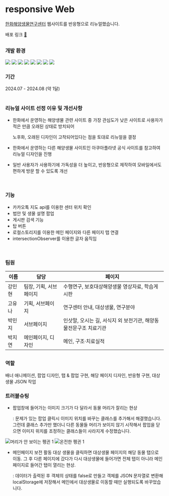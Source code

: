 # responsive Web
[한화해양생물연구센터](https://www.hmbrc.co.kr) 웹사이트를 반응형으로 리뉴얼했습니다.

배포 링크 [🏡](https://tolix-a.github.io/team-1)

##
     
### 개발 환경
<img src="https://img.shields.io/badge/html5-E34F26?style=for-the-badge&logo=html5&logoColor=white"> <img src="https://img.shields.io/badge/Sass-CC6699?style=for-the-badge&logo=sass&logoColor=white">
<img src="https://img.shields.io/badge/CSS3-1572B6?style=for-the-badge&logo=css3&logoColor=white">
<img src="https://img.shields.io/badge/javascript-F7DF1E?style=for-the-badge&logo=javascript&logoColor=black">
<img src="https://img.shields.io/badge/Figma-F24E1E?style=for-the-badge&logo=figma&logoColor=white">
<img src="https://img.shields.io/badge/jquery-0769AD?style=for-the-badge&logo=jquery&logoColor=white">
<img src="https://img.shields.io/badge/github-181717?style=for-the-badge&logo=github&logoColor=white">
<img src="https://img.shields.io/badge/json-5E5C5C?style=for-the-badge&logo=json&logoColor=white">

### 기간
2024.07 - 2024.08 (약 1달)
<br/>
<br/>
### 리뉴얼 사이트 선정 이유 및 개선사항
- 한화에서 운영하는 해양생물 관련 사이트 중 가장 관심도가 낮은 사이트로 사용자가 적은 만큼 오래된 상태로 방치되어

  노후화, 오래된 디자인이 고착되어있다는 점을 토대로 리뉴얼을 결정

- 한화에서 운영하는 다른 해양생물 사이트인 아쿠아플라넷 공식 사이트를 참고하여 리뉴얼 디자인을 진행

- 일반 사용자가 사용하기에 가독성을 더 높이고, 반응형으로 제작하여 모바일에서도 편하게 방문 할 수 있도록 개선
<br/>

### 기능
- 카카오톡 지도 api를 이용한 센터 위치 확인
- 법안 및 생물 설명 팝업
- 게시판 검색 기능
- 탑 버튼
- 로컬스토리지를 이용한 메인 페이지와 다른 페이지 탭 연결
- intersectionObserver를 이용한 글자 움직임

<br/>

### 팀원
  
| 이름   | 담당              |      페이지  |
|-------|-------------------|---|
| 강민현 | 팀장, 기획, 서브페이지  | 수행연구, 보호대상해양생물 영상자료, 학습게시판
| 고유나 | 기획, 서브페이지       | 연구센터 안내, 대상생물, 연구분야
| 박민지 | 서브페이지            | 인삿말, 오시는 길, 서식지 외 보전기관, 해양동물전문구조 치료기관
| 박지연 | 메인페이지, 디자인     | 메인, 구조·치료실적

##
### 역할
배너 애니메이션, 팝업 디자인, 탭 & 팝업 구현, 해당 페이지 디자인, 반응형 구현, 대상생물 JSON 작업


### 트러블슈팅

- 팝업창에 들어가는 이미지 크기가 다 달라서 동물 머리가 잘리는 현상

  : 문제가 있는 팝업 클릭시 이미지 위치를 바꾸는 클래스를 추가해서 해결했습니다. 그런데 클래스 추가만 했더니 다른 동물들 머리가 보이지 않기 시작해서 팝업을 닫으면 이미지 위치를 조정하는 클래스들이 사라지게 수정했습니다.
  
![머리가 안 보이는 펭귄 1](https://github.com/user-attachments/assets/8c735548-6335-4594-b0ca-640eadcf24f8)
![온전한 펭귄 1](https://github.com/user-attachments/assets/a892783b-1c73-4658-8a3b-fec96b996f0b)

- 메인페이지 보전 활동 대상 생물을 클릭하면 대상생물 페이지의 해당 동물 탭으로 이동. 그 후 다른 페이지에 갔다가 다시 대상생물에 들어가면 전체 탭이 아니라 메인페이지로 들어간 탭이 열리는 현상.
  
  : 데이터가 출력된 후 객체의 상태를 false로 만들고 객체를 JSON 문자열로 변환해 localStorage에 저장해서 메인에서 대상생물로 이동할 때만 실행되도록 바꾸었습니다.

